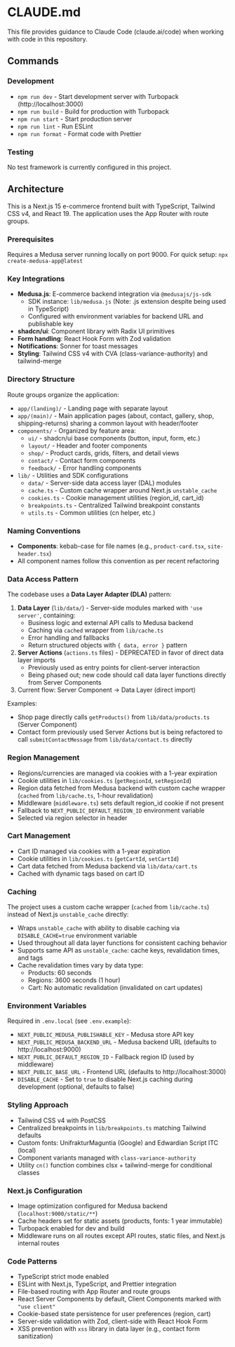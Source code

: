 # CLAUDE.md

This file provides guidance to Claude Code (claude.ai/code) when working with code in this repository.

## Commands

### Development

- `npm run dev` - Start development server with Turbopack (http://localhost:3000)
- `npm run build` - Build for production with Turbopack
- `npm run start` - Start production server
- `npm run lint` - Run ESLint
- `npm run format` - Format code with Prettier

### Testing

No test framework is currently configured in this project.

## Architecture

This is a Next.js 15 e-commerce frontend built with TypeScript, Tailwind CSS v4, and React 19. The application uses the App Router with route groups.

### Prerequisites

Requires a Medusa server running locally on port 9000. For quick setup: `npx create-medusa-app@latest`

### Key Integrations

- **Medusa.js**: E-commerce backend integration via `@medusajs/js-sdk`
  - SDK instance: `lib/medusa.js` (Note: .js extension despite being used in TypeScript)
  - Configured with environment variables for backend URL and publishable key
- **shadcn/ui**: Component library with Radix UI primitives
- **Form handling**: React Hook Form with Zod validation
- **Notifications**: Sonner for toast messages
- **Styling**: Tailwind CSS v4 with CVA (class-variance-authority) and tailwind-merge

### Directory Structure

Route groups organize the application:

- `app/(landing)/` - Landing page with separate layout
- `app/(main)/` - Main application pages (about, contact, gallery, shop, shipping-returns) sharing a common layout with header/footer
- `components/` - Organized by feature area:
  - `ui/` - shadcn/ui base components (button, input, form, etc.)
  - `layout/` - Header and footer components
  - `shop/` - Product cards, grids, filters, and detail views
  - `contact/` - Contact form components
  - `feedback/` - Error handling components
- `lib/` - Utilities and SDK configurations
  - `data/` - Server-side data access layer (DAL) modules
  - `cache.ts` - Custom cache wrapper around Next.js `unstable_cache`
  - `cookies.ts` - Cookie management utilities (region_id, cart_id)
  - `breakpoints.ts` - Centralized Tailwind breakpoint constants
  - `utils.ts` - Common utilities (cn helper, etc.)

### Naming Conventions

- **Components**: kebab-case for file names (e.g., `product-card.tsx`, `site-header.tsx`)
- All component names follow this convention as per recent refactoring

### Data Access Pattern

The codebase uses a **Data Layer Adapter (DLA)** pattern:

1. **Data Layer** (`lib/data/`) - Server-side modules marked with `'use server'`, containing:
   - Business logic and external API calls to Medusa backend
   - Caching via `cached` wrapper from `lib/cache.ts`
   - Error handling and fallbacks
   - Return structured objects with `{ data, error }` pattern
2. **Server Actions** (`actions.ts` files) - DEPRECATED in favor of direct data layer imports
   - Previously used as entry points for client-server interaction
   - Being phased out; new code should call data layer functions directly from Server Components
3. Current flow: Server Component → Data Layer (direct import)

Examples:
- Shop page directly calls `getProducts()` from `lib/data/products.ts` (Server Component)
- Contact form previously used Server Actions but is being refactored to call `submitContactMessage` from `lib/data/contact.ts` directly

### Region Management

- Regions/currencies are managed via cookies with a 1-year expiration
- Cookie utilities in `lib/cookies.ts` (`getRegionId`, `setRegionId`)
- Region data fetched from Medusa backend with custom cache wrapper (`cached` from `lib/cache.ts`, 1-hour revalidation)
- Middleware (`middleware.ts`) sets default region_id cookie if not present
- Fallback to `NEXT_PUBLIC_DEFAULT_REGION_ID` environment variable
- Selected via region selector in header

### Cart Management

- Cart ID managed via cookies with a 1-year expiration
- Cookie utilities in `lib/cookies.ts` (`getCartId`, `setCartId`)
- Cart data fetched from Medusa backend via `lib/data/cart.ts`
- Cached with dynamic tags based on cart ID

### Caching

The project uses a custom cache wrapper (`cached` from `lib/cache.ts`) instead of Next.js `unstable_cache` directly:

- Wraps `unstable_cache` with ability to disable caching via `DISABLE_CACHE=true` environment variable
- Used throughout all data layer functions for consistent caching behavior
- Supports same API as `unstable_cache`: cache keys, revalidation times, and tags
- Cache revalidation times vary by data type:
  - Products: 60 seconds
  - Regions: 3600 seconds (1 hour)
  - Cart: No automatic revalidation (invalidated on cart updates)

### Environment Variables

Required in `.env.local` (see `.env.example`):

- `NEXT_PUBLIC_MEDUSA_PUBLISHABLE_KEY` - Medusa store API key
- `NEXT_PUBLIC_MEDUSA_BACKEND_URL` - Medusa backend URL (defaults to http://localhost:9000)
- `NEXT_PUBLIC_DEFAULT_REGION_ID` - Fallback region ID (used by middleware)
- `NEXT_PUBLIC_BASE_URL` - Frontend URL (defaults to http://localhost:3000)
- `DISABLE_CACHE` - Set to `true` to disable Next.js caching during development (optional, defaults to false)

### Styling Approach

- Tailwind CSS v4 with PostCSS
- Centralized breakpoints in `lib/breakpoints.ts` matching Tailwind defaults
- Custom fonts: UnifrakturMaguntia (Google) and Edwardian Script ITC (local)
- Component variants managed with `class-variance-authority`
- Utility `cn()` function combines clsx + tailwind-merge for conditional classes

### Next.js Configuration

- Image optimization configured for Medusa backend (`localhost:9000/static/**`)
- Cache headers set for static assets (products, fonts: 1 year immutable)
- Turbopack enabled for dev and build
- Middleware runs on all routes except API routes, static files, and Next.js internal routes

### Code Patterns

- TypeScript strict mode enabled
- ESLint with Next.js, TypeScript, and Prettier integration
- File-based routing with App Router and route groups
- React Server Components by default, Client Components marked with `"use client"`
- Cookie-based state persistence for user preferences (region, cart)
- Server-side validation with Zod, client-side with React Hook Form
- XSS prevention with `xss` library in data layer (e.g., contact form sanitization)
